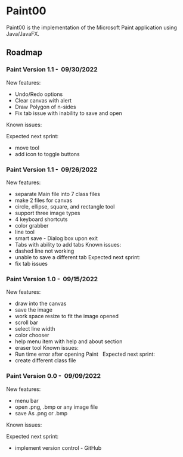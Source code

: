 
# Paint00

Paint00 is the implementation of the Microsoft Paint application using Java/JavaFX.

## Roadmap
### Paint Version 1.1 -  09/30/2022
New features:
- Undo/Redo options
- Clear canvas with alert
- Draw Polygon of n-sides
- Fix tab issue with inability to save and open

Known issues:

Expected next sprint:
- move tool
- add icon to toggle buttons

### Paint Version 1.1 -  09/26/2022
New features:
- separate Main file into 7 class files
- make 2 files for canvas
- circle, ellipse, square, and rectangle tool
- support three image types
- 4 keyboard shortcuts
- color grabber
- line tool
- smart save - Dialog box upon exit
- Tabs with ability to add tabs
  Known issues:
- dashed line not working
- unable to save a different tab
  Expected next sprint:
- fix tab issues

### Paint Version 1.0 -  09/15/2022
New features:
- draw into the canvas
- save the image
- work space resize to fit the image opened
- scroll bar
- select line width
- color chooser
- help menu item with help and about section
- eraser tool
Known issues:
- Run time error after opening Paint
 
Expected next sprint:
- create different class file

### Paint Version 0.0 -  09/09/2022
New features:
- menu bar
- open .png, .bmp or any image file
- save As .png or .bmp

Known issues:

Expected next sprint:
- implement version control - GitHub
